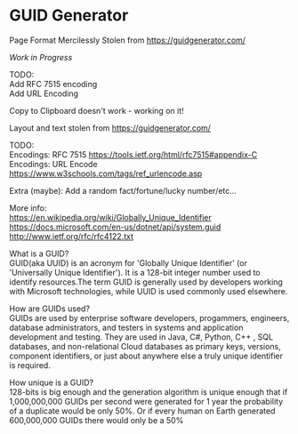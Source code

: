 # GUID Generator

Page Format Mercilessly Stolen from https://guidgenerator.com/

*Work in Progress*

TODO:  
Add RFC 7515  encoding  
Add URL Encoding

Copy to Clipboard doesn't work - working on it!

Layout and text stolen from https://guidgenerator.com/

TODO:  
Encodings: RFC 7515 https://tools.ietf.org/html/rfc7515#appendix-C  
Encodings: URL Encode https://www.w3schools.com/tags/ref_urlencode.asp

Extra (maybe): Add a random fact/fortune/lucky number/etc...

More info:  
https://en.wikipedia.org/wiki/Globally_Unique_Identifier  
https://docs.microsoft.com/en-us/dotnet/api/system.guid  
http://www.ietf.org/rfc/rfc4122.txt

What is a GUID?  
GUID(aka UUID) is an acronym for 'Globally Unique Identifier' (or 'Universally Unique Identifier').
It is a 128-bit integer number used to identify resources.The term GUID is generally used by developers
working with Microsoft technologies, while UUID is used commonly used elsewhere.

How are GUIDs used?  
GUIDs are used by enterprise software developers, progammers, engineers, database administrators,
and testers in systems and application development and testing. They are used in Java, C#, Python, C++ ,
SQL databases, and non-relational Cloud databases as primary keys, versions, component identifiers,
or just about anywhere else a truly unique identifier is required. 

How unique is a GUID?  
128-bits is big enough and the generation algorithm is unique enough that if 1,000,000,000 GUIDs per second
were generated for 1 year the probability of a duplicate would be only 50%. Or if every human on Earth
generated 600,000,000 GUIDs there would only be a 50% 